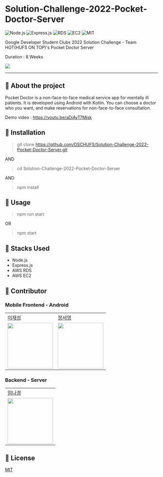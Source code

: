 # Solution-Challenge-2022-Pocket-Doctor-Server
![Node.js](https://img.shields.io/badge/node-v16.13.1-339933?logo=Node)
![Express.js](https://img.shields.io/badge/express-v4.16.1-blue?logo=Express)
![RDS](https://img.shields.io/badge/aws-RDS-orange?logo=AmazonAWS)
![EC2](https://img.shields.io/badge/aws-EC2-orange?logo=AmazonAWS)
![MIT](https://img.shields.io/badge/license-MIT-red)

Google Developer Student Clubs 2022 Solution Challenge - Team HOT(HUFS ON TOP)'s Pocket Doctor Server

Duration : 8 Weeks

<img src= "https://user-images.githubusercontent.com/51078673/161058837-1e1d6c31-6678-41c5-bc00-a29c3340c91a.png">

---


## 💊 About the project
Pocket Doctor is a non-face-to-face medical service app for mentally ill patients. It is developed using Android with Kotlin. You can choose a doctor who you want, and make reservations for non-face-to-face consultation.

Demo video : https://youtu.be/aDjAyT7Mjsk



## 💊 Installation
> git clone https://github.com/DSCHUFS/Solution-Challenge-2022-Pocket-Doctor-Server.git

AND

> cd Solution-Challenge-2022-Pocket-Doctor-Server

AND

> npm install



## 💊 Usage
> npm run start

OR

> npm start



## 💊 Stacks Used
- Node.js
- Express.js
- AWS RDS
- AWS EC2



## 💊 Contributor
### Mobile Frontend - Android
<table>
  <tr>
    <td><a href="https://github.com/yejin9858">이재성</a></td>
    <td><a href="https://github.com/SeoYoung99">정서영</a></td>
  </tr>
  <tr>
    <td><img src="https://github.com/JaesungLeee.png" width="150"></td>
    <td><img src="https://github.com/SeoYoung99.png" width="150"></td>
  </tr>
</table>

### Backend - Server
<table>
  <tr>
    <td><a href="https://github.com/NakyungIm">임나경</a></td>
  </tr>
  <tr>
    <td><img src="https://github.com/NakyungIm.png" width="150"></td>
  </tr>
</table>



## 💊 License
[MIT](https://choosealicense.com/licenses/mit/)